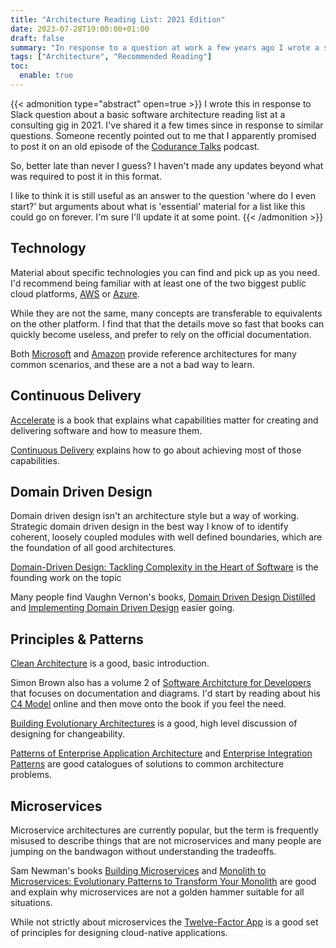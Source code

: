 ```yaml
---
title: "Architecture Reading List: 2021 Edition"
date: 2023-07-28T19:00:00+01:00
draft: false
summary: "In response to a question at work a few years ago I wrote a short software architecture reading list. It's not comprehensive and could be more up to date, but it's proven useful over the last couple of years as an answer to 'where do I even start?' type questions."
tags: ["Architecture", "Recommended Reading"]
toc:
  enable: true
---
```


{{< admonition type="abstract" open=true >}}
I wrote this in response to Slack question about a basic software architecture reading list at a consulting gig in 2021. I've shared it a few times since in response to similar questions. Someone recently pointed out to me that I apparently promised to post it on an old episode of the [Codurance Talks](https://codurancetalks.podbean.com/) podcast.

So, better late than never I guess? I haven't made any updates beyond what was required to post it in this format. 

I like to think it is still useful as an answer to the question 'where do I even start?' but arguments about what is 'essential' material for a list like this could go on forever. I'm sure I'll update it at some point.
{{< /admonition >}}

## Technology

Material about specific technologies you can find and pick up as you need. I'd recommend being familiar with at least one of the two biggest public cloud platforms, [AWS](https://docs.aws.amazon.com/index.html) or [Azure](https://learn.microsoft.com/en-us/azure/?product=popular). 

While they are not the same, many concepts are transferable to equivalents on the other platform. I find that that the details move so fast that books can quickly become useless, and prefer to rely on the official documentation.

Both [Microsoft](https://learn.microsoft.com/en-us/azure/architecture/browse/) and [Amazon](https://aws.amazon.com/architecture/) provide reference architectures for many common scenarios, and these are a not a bad way to learn.

## Continuous Delivery

[Accelerate](https://www.goodreads.com/en/book/show/35747076-accelerate) is a book that explains what capabilities matter for creating and delivering software and how to measure them.

[Continuous Delivery](https://www.goodreads.com/book/show/8686650-continuous-delivery?ac=1&from_search=true&qid=l3PWWCBXER&rank=1) explains how to go about achieving most of those capabilities.

## Domain Driven Design

Domain driven design isn't an architecture style but a way of working. Strategic domain driven design in the best way I know of to identify coherent, loosely coupled modules with well defined boundaries, which are the foundation of all good architectures.

[Domain-Driven Design: Tackling Complexity in the Heart of Software](https://www.goodreads.com/book/show/179133.Domain_Driven_Design) is the founding work on the topic

Many people find Vaughn Vernon's books, [Domain Driven Design Distilled](https://www.goodreads.com/book/show/28602719-domain-driven-design-distilled) and [Implementing Domain Driven Design](https://www.goodreads.com/book/show/15756865-implementing-domain-driven-design) easier going.

## Principles & Patterns

[Clean Architecture](https://www.goodreads.com/book/show/18043011-clean-architecture) is a good, basic introduction.

Simon Brown also has a volume 2 of [Software Architcture for Developers](https://www.goodreads.com/en/book/show/33221518-software-architecture-for-developers) that focuses on documentation and diagrams. I'd start by reading about his [C4 Model](https://c4model.com/) online and then move onto the book if you feel the need.

[Building Evolutionary Architectures](https://www.goodreads.com/en/book/show/35755822-building-evolutionary-architectures) is a good, high level discussion of designing for changeability.

[Patterns of Enterprise Application Architecture](https://www.goodreads.com/book/show/70156.Patterns_of_Enterprise_Application_Architecture) and [Enterprise Integration Patterns](https://www.goodreads.com/en/book/show/85012.Enterprise_Integration_Patterns) are good catalogues of solutions to common architecture problems.

## Microservices 

Microservice architectures are currently popular, but the term is frequently misused to describe things that are not microservices and many people are jumping on the bandwagon without understanding the tradeoffs.

Sam Newman's books [Building Microservices](https://www.goodreads.com/book/show/22512931-building-microservices) and [Monolith to Microservices: Evolutionary Patterns to Transform Your Monolith](https://www.goodreads.com/book/show/44144499-monolith-to-microservices) are good and explain why microservices are not a golden hammer suitable for all situations.

While not strictly about microservices the [Twelve-Factor App](https://12factor.net/) is a good set of principles for designing cloud-native applications.